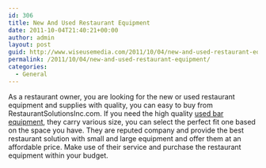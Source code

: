 ```yaml
---
id: 306
title: New And Used Restaurant Equipment
date: 2011-10-04T21:40:21+00:00
author: admin
layout: post
guid: http://www.wiseusemedia.com/2011/10/04/new-and-used-restaurant-equipment/
permalink: /2011/10/04/new-and-used-restaurant-equipment/
categories:
  - General
---
```

As a restaurant owner, you are looking for the new or used restaurant equipment and supplies with quality, you can easy to buy from RestaurantSolutionsInc.com. If you need the high quality [used bar equipment](http://www.restaurantsolutionsinc.com/), they carry various size, you can select the perfect fit one based on the space you have. They are reputed company and provide the best restaurant solution with small and large equipment and offer them at an affordable price. Make use of their service and purchase the restaurant equipment within your budget.